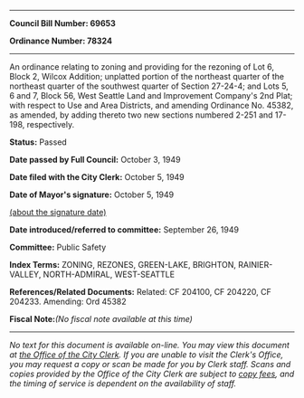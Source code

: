 

********

**Council Bill Number: 69653**
   
**Ordinance Number: 78324**
********

 An ordinance relating to zoning and providing for the rezoning of Lot 6, Block 2, Wilcox Addition; unplatted portion of the northeast quarter of the northeast quarter of the southwest quarter of Section 27-24-4; and Lots 5, 6 and 7, Block 56, West Seattle Land and Improvement Company's 2nd Plat; with respect to Use and Area Districts, and amending Ordinance No. 45382, as amended, by adding thereto two new sections numbered 2-251 and 17-198, respectively.

**Status:** Passed
   
**Date passed by Full Council:** October 3, 1949
   
**Date filed with the City Clerk:** October 5, 1949
   
**Date of Mayor's signature:** October 5, 1949
   
[(about the signature date)](/~public/approvaldate.htm)
   
   
   
**Date introduced/referred to committee:** September 26, 1949
   
**Committee:** Public Safety
   
   
**Index Terms:** ZONING, REZONES, GREEN-LAKE, BRIGHTON, RAINIER-VALLEY, NORTH-ADMIRAL, WEST-SEATTLE

**References/Related Documents:** Related: CF 204100, CF 204220, CF 204233. Amending: Ord 45382

**Fiscal Note:**_(No fiscal note available at this time)_
********

_No text for this document is available on-line. You may view this document at [the Office of the City Clerk](http://www.seattle.gov/leg/clerk/contactUs.htm). If you are unable to visit the Clerk's Office, you may request a copy or scan be made for you by Clerk staff. Scans and copies provided by the Office of the City Clerk are subject to [copy fees](http://clerk.seattle.gov/~public/clerkfees.htm), and the timing of service is dependent on the availability of staff._


